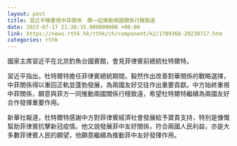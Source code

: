 ```yaml
---
layout: post
title: 習近平稱重視中菲關係　願一起推動兩國關係行穩致遠
date: 2023-07-17 21:26:15.000000000 +08:00
link: https://news.rthk.hk/rthk/ch/component/k2/1709368-20230717.htm
categories: rthk
---
```


國家主席習近平在北京釣魚台國賓館，會見菲律賓前總統杜特爾特。

習近平指出，杜特爾特擔任菲律賓總統期間，毅然作出改善對華關係的戰略選擇，中菲關係得以重回正軌並蓬勃發展，為兩國友好交往作出重要貢獻。中方始終重視中菲關係，願意與菲方一同推動兩國關係行穩致遠，希望杜特爾特繼續為兩國友好合作發揮重要作用。

新華社報道，杜特爾特感謝中方對菲律賓經濟社會發展給予寶貴支持，特別是慷慨幫助菲律賓抗擊新冠疫情。他又說發展菲中友好關係，符合兩國人民利益，亦是大多數菲律賓人民的願望，他願意繼續為推動菲中友好發揮作用。

